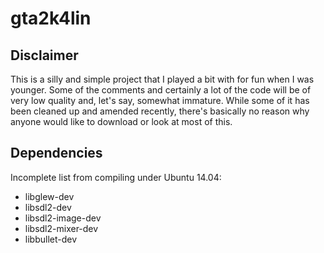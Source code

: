gta2k4lin
=========

Disclaimer
----------

This is a silly and simple project that I played a bit with for fun
when I was younger. Some of the comments and certainly a lot of the
code will be of very low quality and, let's say, somewhat
immature. While some of it has been cleaned up and amended recently,
there's basically no reason why anyone would like to download or look
at most of this.

Dependencies
------------

Incomplete list from compiling under Ubuntu 14.04:
* libglew-dev
* libsdl2-dev
* libsdl2-image-dev
* libsdl2-mixer-dev
* libbullet-dev

